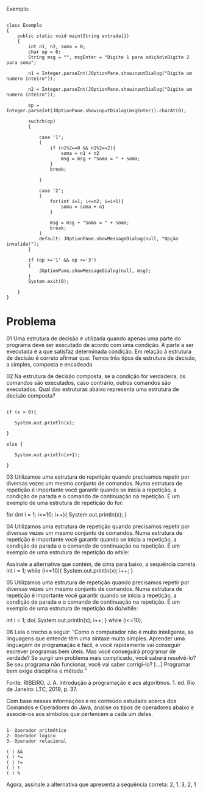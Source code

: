Exemplo:

```

class Exemplo 
{
	public static void main(String entrada[])
	{
		int n1, n2, soma = 0;
		char op = 0;
		String msg = "", msgEnter = "Digite 1 para adição\nDigite 2 para soma";
		
		n1 = Integer.parseInt(JOptionPane.showinputDialog("Digite um numero inteiro"));

		n2 = Integer.parseInt(JOptionPane.showinputDialog("Digite um numero inteiro"));

		op = Integer.parseInt(JOptionPane.showinputDialog(msgEnter)).charAt(0);

		switch(op)
		{

			case '1';
			(
				if (n1%2==0 && n1%2==2){
					soma = n1 + n2
					msg = msg + "Soma = " + soma;
				}
				break;
			
			)

			case '2';
			(
				for(int i=1; i<=n2; i=i+1){
					soma = soma + n1
				}

				msg = msg + "Soma = " + soma;
				break;
			)
			default: JOptionPane.showMessageDialog(null, "Opção invalida!");
		}

		if (op >='1' && op <='3')
		{
			JOptionPane.showMessageDialog(null, msg);
		}
		System.exit(0);

	}	
}

```


# Problema

01
​Uma estrutura de decisão é utilizada quando apenas uma parte do programa deve ser executado de acordo com uma condição. A parte a ser executada é a que satisfaz determinada condição. Em relação à estrutura de decisão é correto afirmar que:
​Temos três tipos de estrutura de decisão, a simples, composta e encadeada


02
​Na estrutura de decisão composta, se a condição for verdadeira, os comandos são executados, caso contrário, outros comandos são executados. Qual das estruturas abaixo representa uma estrutura de decisão composta?

```

if (x > 0){

   System.out.println(x);

}

else {

   System.out.println(x+1);

}

```

03
​Utilizamos uma estrutura de repetição quando precisamos repetir por diversas vezes um mesmo conjunto de comandos. Numa estrutura de repetição é importante você garantir quando se inicia a repetição, a condição de parada e o comando de continuação na repetição. É um exemplo de uma estrutura de repetição do for:

​for (int i = 1; i<=10; i++){
​System.out.println(x);
​}


04
Utilizamos uma estrutura de repetição quando precisamos repetir por diversas vezes um mesmo conjunto de comandos. Numa estrutura de repetição é importante você garantir quando se inicia a repetição, a condição de parada e o comando de continuação na repetição. É um exemplo de uma estrutura de repetição do while:

Assinale a alternativa que contém, de cima para baixo, a sequência correta.
​int i = 1;
​while (i<=10){
​System.out.println(x);
​i++;
​}


05
​Utilizamos uma estrutura de repetição quando precisamos repetir por diversas vezes um mesmo conjunto de comandos. Numa estrutura de repetição é importante você garantir quando se inicia a repetição, a condição de parada e o comando de continuação na repetição. É um exemplo de uma estrutura de repetição do do/while:​

​int i = 1;
​do{
​System.out.println(x);
​i++;
​} while (i<=10);


06
Leia o trecho a seguir:
“Como o computador não é muito inteligente, as linguagens que entende têm uma sintaxe muito simples. Aprender uma linguagem de programação é fácil, e você rapidamente vai conseguir escrever programas bem úteis. Mas você conseguirá programar de verdade? Se surgir um problema mais complicado, você saberá resolvê-lo? Se seu programa não funcionar, você vai saber corrigi-lo? […] Programar bem exige disciplina e método.”

Fonte: RIBEIRO, J. A. Introdução à programação e aos algoritmos. 1. ed. Rio de Janeiro: LTC, 2019, p. 37.

Com base nessas informações e no conteúdo estudado acerca dos Comandos e Operadores do Java, analise os tipos de operadores abaixo e associe-os aos símbolos que pertencem a cada um deles.


```

1- Operador aritmético
2- Operador lógico
3- Operador relacional

( ) &&
( ) *=
( ) !=
( ) !
( ) %

```

Agora, assinale a alternativa que apresenta a sequência correta:
​2, 1, 3, 2, 1